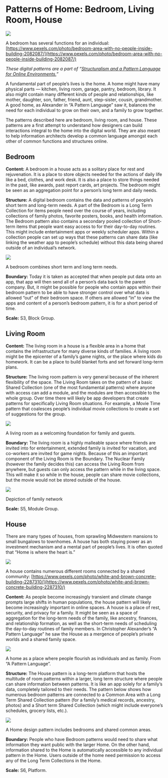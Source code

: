 ﻿---
author:  Rachel Aliana
date: Sep 11, 2019
source: https://rachelaliana.medium.com/pattern-bedroom-eaf93eb1bb2d

---

# Patterns of Home: Bedroom, Living Room, House

![](images/utt9P9XojspUvUYlNea3aA.jpeg)

A bedroom has several functions for an individual:  [https://www.pexels.com/photo/bedroom-area-with-no-people-inside-building-2082087/](https://www.pexels.com/photo/bedroom-area-with-no-people-inside-building-2082087/)

_These digital patterns are a part of “_[_Structuralism and a Pattern Language for Online Environments._](towards-a-larger-view-of-information-architecture.md)_”_

A fundamental part of people’s lives is the home. A home might have many physical parts — kitchen, living room, garage, pantry, bedroom, library. It also might contain many different kinds of people and relationships, like mother, daughter, son, father, friend, aunt, step-sister, cousin, grandmother. A good home, as Alexander in “A Pattern Language” saw it, balances the need for each individual to grow on their own, and a family to grow together.

The patterns described here are bedroom, living room, and house. These patterns are a first attempt to understand how designers can build interactions integral to the home into the digital world. They are also meant to help information architects develop a common language amongst each other of common functions and structures online.

## Bedroom

**Content:**  A bedroom in a house acts as a solitary place for rest and rejuvenation. It is a place to store objects needed for the actions of daily life like a bed, clothes, and work desk. It is also a place to store things needed in the past, like awards, past report cards, art projects. The bedroom might be seen as an aggregation point for a person’s long term and daily needs.

**Structure:** A digital bedroom contains the data and patterns of people’s short term and long-term needs. A part of the Bedroom is a Long Term Collection for items people need over the course of years, including collections of family photos, favorite posters, books, and health information. The Bedroom pattern also contains a secondary pooled collection of Short-term items that people want easy access to for their day-to-day routines. This might include entertainment apps or weekly scheduler apps. Within a collection people can set up ways that these patterns can share data (like linking the weather app to people’s schedule) without this data being shared outside of an individual’s network.

![](images/DlYs7ynXcUmirr9ABfcPjg.png)

A bedroom combines short term and long term needs.

**Boundary:** Today it is taken as accepted that when people put data onto an app, that app will then send all of a person’s data back to the parent company. But, it might be possible for people who contain apps within their bedroom pattern to be able to have stronger control over what data is allowed “out” of their bedroom space. If others are allowed “in” to view the apps and content of a person’s bedroom pattern, it is for a short period of time.

**Scale:** S3, Block Group.

## Living Room

**Content:** The living room in a house is a flexible area in a home that contains the infrastructure for many diverse kinds of families. A living room might be the epicenter of a family’s game nights, or the place where kids do homework. It can be a place to build blanket forts and set forward long-term plans.

**Structure:** The living room pattern is very general because of the inherent flexibility of the space. The Living Room takes on the pattern of a basic Shared Collection (one of the most fundamental patterns) where anyone with access can add a module, and the modules are then accessible to the whole group. Over time there will likely be app developers that create patterns for specifically Living Room situations. For example, a Movie Time pattern that coalesces people’s individual movie collections to create a set of suggestions for the group.

![](images/Pogm8fH7Yue3iRjMpVHHmg.png)

A living room as a welcoming foundation for family and guests.

**Boundary:** The living room is a highly malleable space where friends are invited into for entertainment, extended family is invited for vacation, and co-workers are invited for game nights. Because of this an important component of the Living Room is the Boundary. The Nuclear Family (however the family decides this) can access the Living Room from anywhere, but guests can only access the pattern while in the living space. This will make it so while in the house, people can share movie collections, but the movie would not be stored outside of the house.

![](images/19EHNT84UrPBOacJznoJOA.png)

Depiction of family network

**Scale:** S5, Module Group.

## House

There are many types of houses, from sprawling Midwestern mansions to small bungalows to townhomes. A house has both staying power as an investment mechanism and a mental part of people’s lives. It is often quoted that “Home is where the heart is.”

![](images/Rq3o0XIlHpv73rqZSsMXsw.jpeg)

A house contains numerous different rooms connected by a shared community:  [https://www.pexels.com/photo/white-and-brown-concrete-building-2287310/](https://www.pexels.com/photo/white-and-brown-concrete-building-2287310/)

**Content:**  As people become increasingly transient and climate change prompts large shifts in human populations, the house pattern will likely become increasingly important in online spaces. A house is a place of rest, security, and privacy for a family. It might be seen as a space of aggregation for the long-term needs of the family, like ancestry, finances, and relationship formation, as well as the short-term needs of scheduling the day-to-day routines of family members. In Christopher Alexander’s “A Pattern Language” he saw the House as a mergence of people’s private worlds and a shared family space.

![](images/Xc1JYaJw87a4SzSqtc1IGw.png)

A home as a place where people flourish as individuals and as family. From “A Pattern Language”.

**Structure:**  The House pattern is a long-term platform that hosts the multitude of room patterns within a larger, long term structure where people can share information between patterns. It is like an app solely for a family’s data, completely tailored to their needs. The pattern below shows how numerous bedroom patterns are connected to a Common Area with a Long Term Shared Collection pattern (for a family’s medical records, ancestry, photos) and a Short term Shared Collection (which might include everyone’s schedules, grocery lists, etc.).

![](images/mi9P5JS6zxgcu_Ubnud7cg.png)

A Home design pattern includes bedrooms and shared common areas.

**Boundary:**  People who have Bedroom patterns would need to share what information they want public with the larger Home. On the other hand, information shared to the Home is automatically accessible to any individual pattern in the Home. Users outside of the home need permission to access any of the Long Term Collections in the Home.

**Scale:**  S6, Platform.

